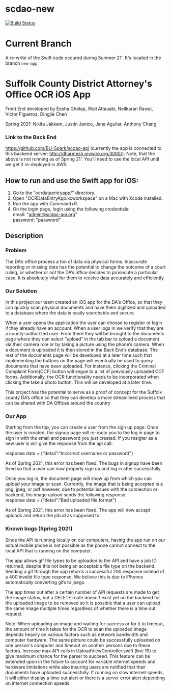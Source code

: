 # scdao-new
[![Build Status](https://travis-ci.com/eeshagholap/scdao-new.svg?token=uYKifbxq8pLi7ixxvyaZ&branch=master)](https://travis-ci.com/eeshagholap/scdao-new)

# Current Branch
A re-write of the Swift code occured during Summer 21'. It's located in the branch `new-app`

# Suffolk County District Attorney's Office OCR iOS App
Front End developed by Eesha Gholap, Wail Attauabi, Neilkaran Rawal, Victor Figueroa, Dingjie Chen 

Spring 2021: Nikita Jakkam, Justin Janice, Jana Aguilar, Anthony Chang 
### Link to the Back End
https://github.com/BU-Spark/scdao-api
(currently the app is connected to this backend server: http://dharmesh.mywire.org:3000/).
Note, that the above is not running as of Spring 21'. You'll need to use the local API until we get it re-deployed in AWS

## How to run and use the Swift app for iOS:
1. Go to the "ocrdataentryapp/" directory.
2. Open "OCRDataEntryApp.xcworkspace" on a Mac with Xcode installed.
3. Run the app with Command+R.
4. On the login page, login using the following credentials:  
    email: "admin@scdao-api.org"  
    password: "password"

## Description
### Problem
The DA’s office process a ton of data via physical forms. Inaccurate reporting or missing data has the potential to change the outcome of a court ruling, or whether or not the DA’s office decides to prosecute a particular case. It is absolutely vital for them to receive data accurately and efficiently.

### Our Solution
In this project our team created an iOS app for the DA's Office, so that they can quickly scan physical documents and have them digitized and uploaded to a database where the data is easily searchable and secure.

When a user opens the application the user can choose to register or login if they already have an account. When a user logs in we verify that they are a county-authorized user. From there they will be brought to the documents page where they can select “upload” in the tab bar to upload a document via their camera role or by taking a picture using the phone’s camera. When a document is uploaded it is then stored in the Back End’s database. The rest of the documents page will be developed at a later time such that implementing the buttons on the page will eventually be used to query documents that have been uploaded. For instance, clicking the Criminal Complaint Form(CCF) button will segue to a list of previously uploaded CCF forms. Additionally, the OCR functionality needs to be incorporated when clicking the take a photo button. This will be developed at a later time.

This project has the potential to serve as a proof of concept for the Suffolk county DA’s office so that they can develop a more streamlined process that can be shared with DA Offices around the country 

### Our App
Starting from the top, you can create a user from the sign up page. Once the user is created, the signup page will re-route you to the log in page to sign in with the email and password you just created. If you resigter as a new user is will give the response from the api call:

response data = {“detail”:“Incorrect username or password”}

As of Spring 2021, this error has been fixed. The bugs in signup have been fixed so that a user can now properly sign up and log in after successfully. 

Once you log in, the document page will show up from which you can upload your image or scan. Currently, the image that is being accepted is a png, jpeg, or pdf however, due to potential issues with the connection or backend, the image upload sends the following response:  
response data = {“detail”:“Bad uploaded file format”}

As of Spring 2021, this error has been fixed. The app will now accept uploads and return the job id as supposed to.

### Known bugs (Spring 2021)
Since the API is running locally on our computers, having the app run on our actual mobile phone is not possible as the phone cannot connect to the local API that is running on the computer. 

The app allows gif file types to be uploaded to the API and have a job ID returned, despite this not being an acceptable file type on the backend. Sending a gif through the app returns a successful 200 response instead of a 400 invalid file type response. We believe this is due to iPhones automatically converting gifs to jpegs.

The app times out after a certain number of API requests are made to get the image status, but a DELETE route doesn't exist yet on the backend for the uploaded image to be removed so it is possible that a user can upload the same image multiple times regardless of whether there is a time out request.

Note: When uploading an image and waiting for success or for it to timeout, the amount of time it takes for the OCR to scan the uploaded image depends heavily on various factors such as network bandwidth and computer hardware. The same picture could be successfully uploaded on one person's computer and timeout on another persons due to these factors. Increase max API calls in UploadViewController.swift (line 19) to give maximum chance for the parser to succeed. This feature can be extended upon in the future to account for variable internet speeds and hardware limitations while also insuring users are notified that their documents have uploaded successfully. If running on slow internet speeds, it will either display a time out alert or there is a server error alert depending on internet connection speeds. 
